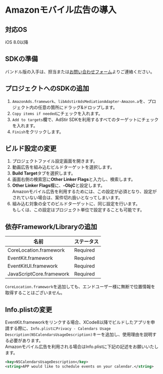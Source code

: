 # Amazonモバイル広告の導入

## 対応OS

iOS 8.0以降

## SDKの準備

バンドル版の入手は、担当または[お問い合わせフォーム](https://ja.ad-stir.com/contact "お問い合わせフォーム")よりご連絡ください。

## プロジェクトへのSDKの追加

1. `AmazonAds.framework`、`libAdstirAdsMediationAdapter-Amazon.a`を、プロジェクト内の任意の箇所にドラッグ&ドロップします。
1. `Copy items if needed`にチェックを入れます。
1. `Add to targets`欄で、AdStir SDKを利用するすべてのターゲットにチェックを入れます。
1. `Finish`をクリックします。

## ビルド設定の変更

1. プロジェクトファイル設定画面を開きます。
1. 動画広告を組み込むビルドターゲットを選択します。
1. **Build Target**タブを選択します。
1. 画面右側の検索窓に**Other Linker Flags**と入力し、検索します。
1. **Other Linker Flags**欄に、**-ObjC**と設定します。  
Amazonモバイル広告を利用するためには、この設定が必須となり、設定がされていない場合は、案件切れ扱いとなってしまいます。
1. 組み込む対象の全てのビルドターゲットに、同じ設定を行います。  
もしくは、この設定はプロジェクト単位で設定することも可能です。

## 依存Framework/Libraryの追加

名前|ステータス
----|----
CoreLocation.framework|Required
EventKit.framework|Required
EventKitUI.framework|Required
JavaScriptCore.framework|Required

`CoreLocation.framework`を追加しても、エンドユーザー様に無断で位置情報を取得することはございません。

## Info.plistの変更

EventKit.frameworkをリンクする場合、XCode8以降でビルドしたアプリを申請する際に、`Info.plistにPrivacy - Calendars Usage Description(NSCalendarsUsageDescription)`キーを追加し、使用理由を説明する必要があります。  
Amazonモバイル広告を利用される場合はInfo.plistに下記の記述をお願いいたします。
```xml
<key>NSCalendarsUsageDescription</key>
<string>APP would like to schedule events on your calendar.</string>
```
